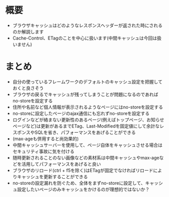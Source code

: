 # 概要
- ブラウザキャッシュはどのようなレスポンスヘッダーが返された時にされるのか解説します
- Cache-Control、ETagのことを中心に扱います(中間キャッシュは今回は扱いません)

# まとめ
- 自分の使っているフレームワークのデフォルトのキャッシュ設定を把握しておくと良さそう
- ブラウザの戻るでキャッシュが残ってしまうことが問題になるのであればno-storeを設定する
- 住所や名前など個人情報が表示されるようなページにはno-storeを設定する
- no-storeに設定したページのajax通信にも忘れずno-storeを設定する
- ログインなどが絡まない更新性のあるページ(例えばトップページ、お知らせページなど)は更新があるまでETag、Last-Modifiedを固定値にして余計なレスポンスやSQLを省き、パフォーマンスをあげることができる
- (max-ageも併用すると尚効果的)
- 中間キャッシュサーバーを使用して、ページ自体をキャッシュさせる場合はセキュリティ事故に気を付ける
- 随時更新されることのない画像などの素材系は中間キャッシュやmax-ageなどを活用してパフォーマンスをあげると良い
- ブラウザのリロード(ctrl + f5を除く)はETagが固定でなければリロードによりキャッシュを更新することができる
- no-storeの設定漏れを防ぐため、全体をまずno-storeに設定して、キャッシュ設定したいページのみキャッシュをかけるのが理想的ではないか？
